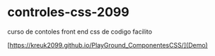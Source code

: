 # controles-css-2099
curso de contoles front end css de codigo facilito

[https://kreuk2099.github.io/PlayGround_ComponentesCSS/](Demo)
